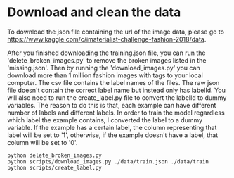 # Download and clean the data
To download the json file containing the url of the image data, please go to https://www.kaggle.com/c/imaterialist-challenge-fashion-2018/data.

After you finished downloading the training.json file, you can run the 'delete_broken_images.py' to remove the broken images listed in the 'missing.json'. Then by running the 'download_images.py' you can download more than 1 million fashion images with tags to your local computer. The csv file contains the label names of the files. The raw json file doesn't contain the correct label name but instead only has labelId. You will also need to run the create_label.py file to convert the labelId to dummy variables. The reason to do this is that, each example can have different number of labels and different labels. In order to train the model regardless which label the example contains, I converted the label to a dummy variable. If the example has a certain label, the column representing that label will be set to '1', otherwise, if the example doesn't have a label, that column will be set to '0'. 

```
python delete_broken_images.py
python scripts/download_images.py ./data/train.json ./data/train
python scripts/create_label.py
```
